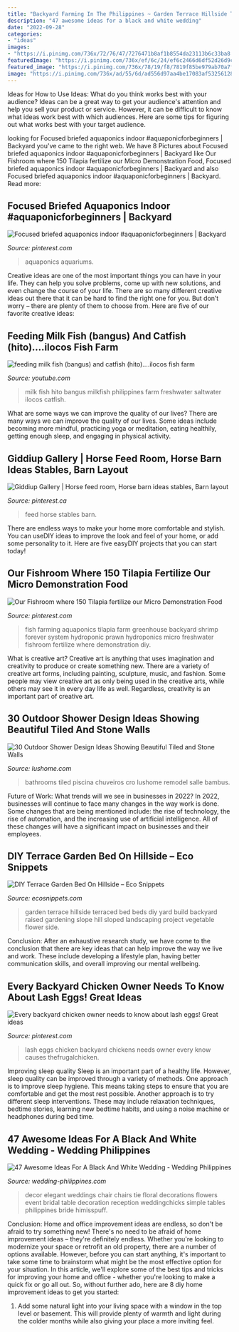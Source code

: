 ```yaml
---
title: "Backyard Farming In The Philippines ~ Garden Terrace Hillside Terraced Bed Beds Diy Yard Build Backyard Raised Gardening Slope Hill Sloped Landscaping Project Vegetable Flower Side"
description: "47 awesome ideas for a black and white wedding"
date: "2022-09-28"
categories:
- "ideas"
images:
- "https://i.pinimg.com/736x/72/76/47/7276471b8af1b8554da23113b6c33ba8.jpg"
featuredImage: "https://i.pinimg.com/736x/ef/6c/24/ef6c2466d6df52d26d9c00c4b75dc501--horse-feed-room-dream-stables.jpg"
featured_image: "https://i.pinimg.com/736x/78/19/f8/7819f85be979ab70a7f7d12da603e312--prawn-farming-fish-farming.jpg?b=t"
image: "https://i.pinimg.com/736x/ad/55/6d/ad556d97aa4be17083af53256128a377.jpg"
---
```



Ideas for How to Use Ideas: What do you think works best with your audience?
Ideas can be a great way to get your audience's attention and help you sell your product or service. However, it can be difficult to know what ideas work best with which audiences. Here are some tips for figuring out what works best with your target audience.

	

		
looking for Focused briefed aquaponics indoor #aquaponicforbeginners | Backyard you've came to the right web. We have 8 Pictures about Focused briefed aquaponics indoor #aquaponicforbeginners | Backyard like Our Fishroom where 150 Tilapia fertilize our Micro Demonstration Food, Focused briefed aquaponics indoor #aquaponicforbeginners | Backyard and also Focused briefed aquaponics indoor #aquaponicforbeginners | Backyard. Read more:
		
    
## Focused Briefed Aquaponics Indoor #aquaponicforbeginners | Backyard

<img loading=lazy src="https://i.pinimg.com/736x/72/76/47/7276471b8af1b8554da23113b6c33ba8.jpg" onerror="this.onerror=null;this.src='https://tse1.mm.bing.net/th?id=OIP.NYCnLjHYWthfW5CrZ27EWAHaNK&amp;pid=15.1';" alt="Focused briefed aquaponics indoor #aquaponicforbeginners | Backyard">

_Source: pinterest.com_

>aquaponics aquariums. 

	

Creative ideas are one of the most important things you can have in your life. They can help you solve problems, come up with new solutions, and even change the course of your life. There are so many different creative ideas out there that it can be hard to find the right one for you. But don’t worry – there are plenty of them to choose from. Here are five of our favorite creative ideas: 

    
## Feeding Milk Fish (bangus) And Catfish (hito)....ilocos Fish Farm

<img loading=lazy src="https://i.ytimg.com/vi/K_pOsXDOzM4/maxresdefault.jpg" onerror="this.onerror=null;this.src='https://tse3.mm.bing.net/th?id=OIP.xEPJg80slDVHNY7jAuWS1QHaEK&amp;pid=15.1';" alt="feeding milk fish (bangus) and catfish (hito)....ilocos fish farm">

_Source: youtube.com_

>milk fish hito bangus milkfish philippines farm freshwater saltwater ilocos catfish. 

	

What are some ways we can improve the quality of our lives?
There are many ways we can improve the quality of our lives. Some ideas include becoming more mindful, practicing yoga or meditation, eating healthily, getting enough sleep, and engaging in physical activity.

    
## Giddiup Gallery | Horse Feed Room, Horse Barn Ideas Stables, Barn Layout

<img loading=lazy src="https://i.pinimg.com/736x/ef/6c/24/ef6c2466d6df52d26d9c00c4b75dc501--horse-feed-room-dream-stables.jpg" onerror="this.onerror=null;this.src='https://tse2.mm.bing.net/th?id=OIP.N1yqRFKqmLsgVpfJ0d_cTwHaE8&amp;pid=15.1';" alt="Giddiup Gallery | Horse feed room, Horse barn ideas stables, Barn layout">

_Source: pinterest.ca_

>feed horse stables barn. 

	

There are endless ways to make your home more comfortable and stylish. You can useDIY ideas to improve the look and feel of your home, or add some personality to it. Here are five easyDIY projects that you can start today!

    
## Our Fishroom Where 150 Tilapia Fertilize Our Micro Demonstration Food

<img loading=lazy src="https://i.pinimg.com/736x/78/19/f8/7819f85be979ab70a7f7d12da603e312--prawn-farming-fish-farming.jpg?b=t" onerror="this.onerror=null;this.src='https://tse3.mm.bing.net/th?id=OIP.lTNhwB4z_K2YmRkv-xsidgHaLD&amp;pid=15.1';" alt="Our Fishroom where 150 Tilapia fertilize our Micro Demonstration Food">

_Source: pinterest.com_

>fish farming aquaponics tilapia farm greenhouse backyard shrimp forever system hydroponic prawn hydroponics micro freshwater fishroom fertilize where demonstration diy. 

	

What is creative art?
Creative art is anything that uses imagination and creativity to produce or create something new. There are a variety of creative art forms, including painting, sculpture, music, and fashion. Some people may view creative art as only being used in the creative arts, while others may see it in every day life as well. Regardless, creativity is an important part of creative art.

    
## 30 Outdoor Shower Design Ideas Showing Beautiful Tiled And Stone Walls

<img loading=lazy src="https://www.lushome.com/wp-content/uploads/2015/04/outdoor-shower-design-ideas-20.jpg" onerror="this.onerror=null;this.src='https://tse1.mm.bing.net/th?id=OIP.H7AcItTuzemU83A3Q4vzyQAAAA&amp;pid=15.1';" alt="30 Outdoor Shower Design Ideas Showing Beautiful Tiled and Stone Walls">

_Source: lushome.com_

>bathrooms tiled piscina chuveiros cro lushome remodel salle bambus. 

	

Future of Work: What trends will we see in businesses in 2022?
In 2022, businesses will continue to face many changes in the way work is done. Some changes that are being mentioned include: the rise of technology, the rise of automation, and the increasing use of artificial intelligence. All of these changes will have a significant impact on businesses and their employees.

    
## DIY Terrace Garden Bed On Hillside – Eco Snippets

<img loading=lazy src="http://www.ecosnippets.com/wp-content/uploads/2013/12/diy-terrace-bed.jpg" onerror="this.onerror=null;this.src='https://tse2.mm.bing.net/th?id=OIP.wK5aiRZOjiejk6S9P8qdWwHaFj&amp;pid=15.1';" alt="DIY Terrace Garden Bed On Hillside – Eco Snippets">

_Source: ecosnippets.com_

>garden terrace hillside terraced bed beds diy yard build backyard raised gardening slope hill sloped landscaping project vegetable flower side. 

	

Conclusion:
After an exhaustive research study, we have come to the conclusion that there are key ideas that can help improve the way we live and work. These include developing a lifestyle plan, having better communication skills, and overall improving our mental wellbeing.

    
## Every Backyard Chicken Owner Needs To Know About Lash Eggs! Great Ideas

<img loading=lazy src="https://i.pinimg.com/736x/ad/55/6d/ad556d97aa4be17083af53256128a377.jpg" onerror="this.onerror=null;this.src='https://tse1.mm.bing.net/th?id=OIP.wnTaUgF_CQOOB99FO4aRrQHaJ3&amp;pid=15.1';" alt="Every backyard chicken owner needs to know about lash eggs! Great ideas">

_Source: pinterest.com_

>lash eggs chicken backyard chickens needs owner every know causes thefrugalchicken. 

	

Improving sleep quality
Sleep is an important part of a healthy life. However, sleep quality can be improved through a variety of methods. One approach is to improve sleep hygiene. This means taking steps to ensure that you are comfortable and get the most rest possible. Another approach is to try different sleep interventions. These may include relaxation techniques, bedtime stories, learning new bedtime habits, and using a noise machine or headphones during bed time.

    
## 47 Awesome Ideas For A Black And White Wedding - Wedding Philippines

<img loading=lazy src="http://www.wedding-philippines.com/wp-content/uploads/2015/11/Wedding-Philippines-47-Black-and-White-Wedding-Ideas-22.jpg" onerror="this.onerror=null;this.src='https://tse3.mm.bing.net/th?id=OIP.07SmDgRbkDq1NkAOVKgMpgHaLH&amp;pid=15.1';" alt="47 Awesome Ideas For A Black And White Wedding - Wedding Philippines">

_Source: wedding-philippines.com_

>decor elegant weddings chair chairs tie floral decorations flowers event bridal table decoration reception weddingchicks simple tables philippines bride himisspuff. 

	

Conclusion: Home and office improvement ideas are endless, so don't be afraid to try something new!
There's no need to be afraid of home improvement ideas – they're definitely endless. Whether you're looking to modernize your space or retrofit an old property, there are a number of options available. However, before you can start anything, it's important to take some time to brainstorm what might be the most effective option for your situation. In this article, we'll explore some of the best tips and tricks for improving your home and office - whether you're looking to make a quick fix or go all out. So, without further ado, here are 8 diy home improvement ideas to get you started: 
1) Add some natural light into your living space with a window in the top level or basement. This will provide plenty of warmth and light during the colder months while also giving your place a more inviting feel.


